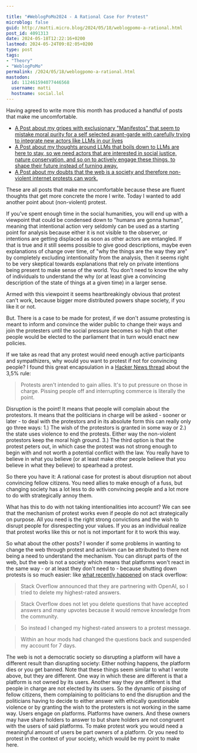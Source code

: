 ```yaml
---

title: "#WeblogPoMo2024 - A Rational Case For Protest"
microblog: false
guid: http://matti.micro.blog/2024/05/18/weblogpomo-a-rational.html
post_id: 4091313
date: 2024-05-18T12:22:16+0200
lastmod: 2024-05-24T09:02:05+0200
type: post
tags:
- "Theory"
- "WeblogPoMo"
permalink: /2024/05/18/weblogpomo-a-rational.html
mastodon:
  id: 112461594077446568
  username: matti
  hostname: social.lol
---
```

Having agreed to write more this month has produced a handful of posts that make me uncomfortable.

- [A Post about my gripes with exclusionary "Manifestos" that seem to mistake moral purity for a self selected avant-garde with carefully trying to integrate new actors like LLMs in our lives](https://blog.martin-haehnel.de/2024/05/13/weblogpomo-thoughts-on.html)
- [A Post about my thoughts around LLMs that boils down to LLMs are here to stay, so we need actors that are interested in social justice, nature conservation, and so on to actively engage these things, to shape their future instead of turning away.](https://blog.martin-haehnel.de/2024/05/14/weblogpomo-vulnerable-thoughts.html)
- [A Post about my doubts that the web is a society and therefore non-violent internet protests can work.](https://blog.martin-haehnel.de/2024/05/16/weblogpomo-ist-there.html)

These are all posts that make me uncomfortable because these are fluent thoughts that get more concrete the more I write. Today I wanted to add another point about (non-violent) protest.

If you've spent enough time in the social humanities, you will end up with a viewpoint that could be condensed down to "humans are gonna human", meaning that intentional action very seldomly can be used as a starting point for analysis because either it is not visible to the observer, or intentions are getting displaced as soon as other actors are entangled. If that is true and it still seems possible to give good descriptions, maybe even explanations of change over time, of "why the things are the way they are" by completely excluding intentionality from the analysis, then it seems right to be very skeptical towards explanations that rely on private intentions being present to make sense of the world. You don't need to know the why of individuals to understand the why (or at least give a convincing description of the state of things at a given time) in a larger sense.

Armed with this viewpoint it seems heartbreakingly obvious that protest can't work, because bigger more distributed powers shape society, if you like it or not.

But. There is a case to be made for protest, if we don't assume protesting is meant to inform and convince the wider public to change their ways and join the protesters until the social pressure becomes so high that other people would be elected to the parliament that in turn would enact new policies.

If we take as read that any protest would need enough active participants and sympathizers, why would you want to protest if not for convincing people? I found this great encapsulation in a [Hacker News thread](https://news.ycombinator.com/item?id=40379879) about the 3,5% rule:

>Protests aren't intended to gain allies. It's to put pressure on those in charge. Pissing people off and interrupting commerce is literally the point.

Disruption is the point! It means that people will complain about the protestors. It means that the politicians in charge will be asked - sooner or later - to deal with the protestors and in its absolute form this can really only go three ways: 1.) The wish of the protestors is granted in some way or 2.) the state uses violence to end the protests. Either way the non-violent protestors keep the moral high ground. 3.) The third option is that the protest peters out, in which case the protest was not strong enough to begin with and not worth a potential conflict with the law. You really have to believe in what you believe (or at least make other people believe that you believe in what they believe) to spearhead a protest.

So there you have it: A rational case for protest is about disruption not about convincing fellow citizens. You need allies to make enough of a fuss, but changing society has a lot less to do with convincing people and a lot more to do with strategically annoy them.

What has this to do with not taking intentionalities into account? We can see that the mechanism of protest works even if people do not act strategically on purpose. All you need is the right strong convictions and the wish to disrupt people for disrespecting your values. If you as an individual realize that protest works like this or not is not important for it to work this way.

So what about the other posts? I wonder if some problems in wanting to change the web through protest and activism can be attributed to there not being a need to understand the mechanism. You can disrupt parts of the web, but the web is not a society which means that platforms won't react in the same way - or at least they don't need to - because shutting down protests is so much easier: like [what recently happened](https://m.benui.ca/@ben/112396505994216742) on stack overflow:

>Stack Overflow announced that they are partnering with OpenAI, so I tried to delete my highest-rated answers.

>Stack Overflow does not let you delete questions that have accepted answers and many upvotes because it would remove knowledge from the community.

>So instead I changed my highest-rated answers to a protest message.

>Within an hour mods had changed the questions back and suspended my account for 7 days.

The web is not a democratic society so disrupting a platform will have a different result than disrupting society: Either nothing happens, the platform dies or you get banned. Note that these things seem similar to what I wrote above, but they are different. One way in which these are different is that a platform is not owned by its users. Another way they are different is that people in charge are not elected by its users. So the dynamic of pissing of fellow citizens, them complaining to politicians to end the disruption and the politicians having to decide to either answer with ethically questionable violence or by granting the wish to the protesters is not working in the same way. Users engage on platforms. Platforms have owners. And these owners may have share holders to answer to but share holders are not congruent with the users of said platforms. To make protest work you would need a meaningful amount of users be part owners of a platform. Or you need to protest in the context of your society, which would be my point to make here.
